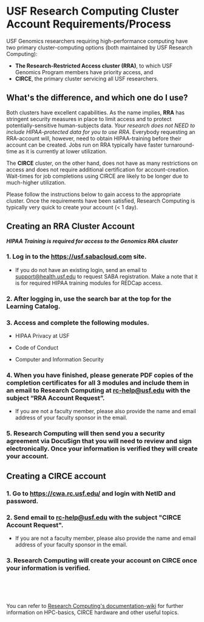 # USF Research Computing Cluster Account Requirements/Process

USF Genomics researchers requiring high-performance computing have two primary cluster-computing options (both maintained by USF Research Computing): 
* **The Research-Restricted Access cluster (RRA)**, to which USF Genomics Program members have priority access, and 
* **CIRCE**, the primary cluster servicing all USF researchers. 

## What's the difference, and which one do I use?
Both clusters have excellent capabilities. As the name implies, **RRA** has stringent security measures in place to limit access and to protect potentially-sensitive human-subjects data. _Your research does not NEED to include HIPAA-protected data for you to use RRA._ Everybody requesting an RRA-account will, however, need to obtain HIPAA-training before their account can be created. Jobs run on RRA typically have faster turnaround-time as it is currently at lower utilization. 

The **CIRCE** cluster, on the other hand, does not have as many restrictions on access and does not require additional certification for account-creation. Wait-times for job completions using CIRCE are likely to be longer due to much-higher utilization.

Please follow the instructions below to gain access to the appropriate cluster. Once the requirements have been satisfied, Research Computing is typically very quick to create your account (< 1 day).



## Creating an RRA Cluster Account

_**HIPAA Training is *required* for access to the Genomics RRA cluster**_

### 1. Log in to the https://usf.sabacloud.com site.

   * If you do not have an existing login, send an email to support@health.usf.edu to request SABA registration. Make a note that it is for required HIPAA training modules for REDCap access.

### 2. After logging in, use the search bar at the top for the Learning Catalog.

### 3. Access and complete the following modules.

 * HIPAA Privacy at USF
   
 * Code of Conduct
   
 * Computer and Information Security

### 4.  When you have finished, please generate PDF copies of the completion certificates for all 3 modules and include them in an email to Research Computing at rc-help@usf.edu with the subject “RRA Account Request”. 
   
   * If you are not a faculty member, please also provide the name and email address of your faculty sponsor in the email.

### 5.  Research Computing will then send you a security agreement via DocuSign that you will need to review and sign electronically. Once your information is verified they will create your account.

## Creating a CIRCE account

### 1.  Go to https://cwa.rc.usf.edu/ and login with NetID and password.

### 2.	Send email to rc-help@usf.edu with the subject "CIRCE Account Request". 
   
   * If you are not a faculty member, please also provide the name and email address of your faculty sponsor in the email.

### 3.	Research Computing will create your account on CIRCE once your information is verified.


<br>
<br>
<br>

You can refer to [Research Computing's documentation-wiki](https://wiki.rc.usf.edu/index.php/Main_Page) for further information on HPC-basics, CIRCE hardware and other useful topics.
